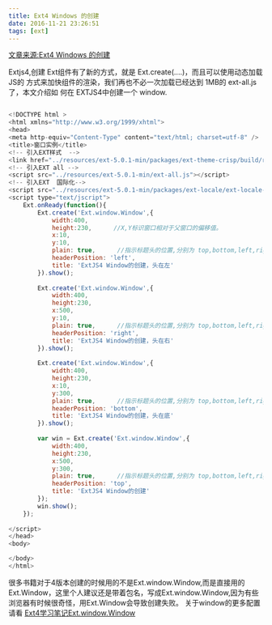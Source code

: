 ```yaml
---
title: Ext4 Windows 的创建
date: 2016-11-21 23:26:51
tags: [ext]
---
```

[文章来源:Ext4 Windows 的创建](http://blog.csdn.net/u011229848/article/details/53268721)

Extjs4,创建 Ext组件有了新的方式，就是 Ext.create(....)，而且可以使用动态加载 JS的 方式来加快组件的渲染，我们再也不必一次加载已经达到 1MB的 ext-all.js了，本文介绍如 何在 EXTJS4中创建一个 window.
<!--more-->
```javascript

<!DOCTYPE html >  
<html xmlns="http://www.w3.org/1999/xhtml">
<head>
<meta http-equiv="Content-Type" content="text/html; charset=utf-8" />
<title>窗口实例</title>
<!-- 引入EXT样式  -->
<link href="../resources/ext-5.0.1-min/packages/ext-theme-crisp/build/resources/ext-theme-crisp-all.css" rel="stylesheet" />
<!-- 引入EXT all -->
<script src="../resources/ext-5.0.1-min/ext-all.js"></script>
<!-- 引入EXT  国际化-->
<script src="../resources/ext-5.0.1-min/packages/ext-locale/ext-locale-zh_CN.js"></script>
<script type="text/jscript">  
	Ext.onReady(function(){    
		Ext.create('Ext.window.Window',{      
			width:400,      
			height:230,      //X,Y标识窗口相对于父窗口的偏移值。      
			x:10,      
			y:10,      
			plain: true,      //指示标题头的位置,分别为 top,bottom,left,right,默认为top      
			headerPosition: 'left',      
			title: 'ExtJS4 Window的创建，头在左'    
		}).show();        
	
		Ext.create('Ext.window.Window',{      
			width:400,      
			height:230,      
			x:500,      
			y:10,      
			plain: true,      //指示标题头的位置,分别为 top,bottom,left,right,默认为top      
			headerPosition: 'right',      
			title: 'ExtJS4 Window的创建，头在右'    
		}).show();        
		
		Ext.create('Ext.window.Window',{      
			width:400,      
			height:230,      
			x:10,      
			y:300,      
			plain: true,      //指示标题头的位置,分别为 top,bottom,left,right,默认为top      
			headerPosition: 'bottom',      
			title: 'ExtJS4 Window的创建，头在底'    
		}).show();    
		
		var win = Ext.create('Ext.window.Window',{      
			width:400,      
			height:230,      
			x:500,      
			y:300,      
			plain: true,      //指示标题头的位置,分别为 top,bottom,left,right,默认为top      
			headerPosition: 'top',      
			title: 'ExtJS4 Window的创建'    
		});    
		win.show();  
	});  
	
</script>  
</head>  
<body> 

</body>  
</html>
```

很多书籍对于4版本创建的时候用的不是Ext.window.Window,而是直接用的Ext.Window，这里个人建议还是带着包名，写成Ext.window.Window,因为有些浏览器有时候很奇怪，用Ext.Window会导致创建失败。
关于window的更多配置请看 [Ext4学习笔记Ext.window.Window](http://blog.csdn.net/u011229848/article/details/53002802)